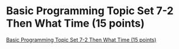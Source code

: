 # Basic Programming Topic Set 7-2 Then What Time (15 points)
[Basic Programming Topic Set 7-2 Then What Time (15 points)](https://aiwithcloud.com/2022/09/19/basic_programming_topic_set_7_2_then_what_time_15_points/)